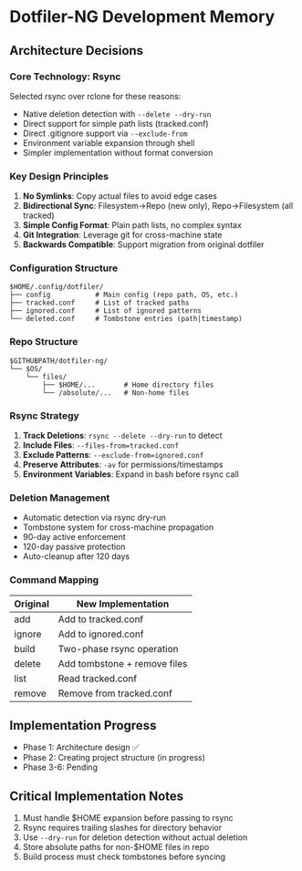 # Dotfiler-NG Development Memory

## Architecture Decisions

### Core Technology: Rsync
Selected rsync over rclone for these reasons:
- Native deletion detection with `--delete --dry-run`
- Direct support for simple path lists (tracked.conf)
- Direct .gitignore support via `--exclude-from`
- Environment variable expansion through shell
- Simpler implementation without format conversion

### Key Design Principles
1. **No Symlinks**: Copy actual files to avoid edge cases
2. **Bidirectional Sync**: Filesystem→Repo (new only), Repo→Filesystem (all tracked)
3. **Simple Config Format**: Plain path lists, no complex syntax
4. **Git Integration**: Leverage git for cross-machine state
5. **Backwards Compatible**: Support migration from original dotfiler

### Configuration Structure
```
$HOME/.config/dotfiler/
├── config           # Main config (repo path, OS, etc.)
├── tracked.conf     # List of tracked paths
├── ignored.conf     # List of ignored patterns
└── deleted.conf     # Tombstone entries (path|timestamp)
```

### Repo Structure
```
$GITHUBPATH/dotfiler-ng/
└── $OS/
    └── files/
        ├── $HOME/...       # Home directory files
        └── /absolute/...   # Non-home files
```

### Rsync Strategy
1. **Track Deletions**: `rsync --delete --dry-run` to detect
2. **Include Files**: `--files-from=tracked.conf`
3. **Exclude Patterns**: `--exclude-from=ignored.conf`
4. **Preserve Attributes**: `-av` for permissions/timestamps
5. **Environment Variables**: Expand in bash before rsync call

### Deletion Management
- Automatic detection via rsync dry-run
- Tombstone system for cross-machine propagation
- 90-day active enforcement
- 120-day passive protection
- Auto-cleanup after 120 days

### Command Mapping
| Original | New Implementation |
|----------|-------------------|
| add | Add to tracked.conf |
| ignore | Add to ignored.conf |
| build | Two-phase rsync operation |
| delete | Add tombstone + remove files |
| list | Read tracked.conf |
| remove | Remove from tracked.conf |

## Implementation Progress
- Phase 1: Architecture design ✅
- Phase 2: Creating project structure (in progress)
- Phase 3-6: Pending

## Critical Implementation Notes
1. Must handle $HOME expansion before passing to rsync
2. Rsync requires trailing slashes for directory behavior
3. Use `--dry-run` for deletion detection without actual deletion
4. Store absolute paths for non-$HOME files in repo
5. Build process must check tombstones before syncing